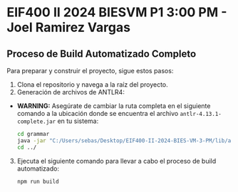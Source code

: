 # EIF400 II 2024 BIESVM P1 3:00 PM - Joel Ramirez Vargas

## Proceso de Build Automatizado Completo

Para preparar y construir el proyecto, sigue estos pasos:

1. Clona el repositorio y navega a la raíz del proyecto.
2. Generación de archivos de ANTLR4:
- **WARNING:** Asegúrate de cambiar la ruta completa en el siguiente comando a la ubicación donde se encuentra el archivo `antlr-4.13.1-complete.jar` en tu sistema:
  
   ```bash
  cd grammar
  java -jar "C:/Users/sebas/Desktop/EIF400-II-2024-BIES-VM-3-PM/lib/antlr-4.13.1-complete.jar" -Dlanguage=JavaScript BIESVM.g4 -visitor
  cd ../
   
3. Ejecuta el siguiente comando para llevar a cabo el proceso de build automatizado:

   ```bash
   npm run build

